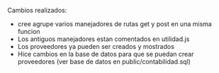 Cambios realizados: 
  - cree agrupe varios manejadores de rutas get y post en una misma funcion
  - Los antiguos manejadores estan comentados en utilidad.js
  - Los proveedores ya pueden ser creados y mostrados
  - Hice cambios en la base de datos para que se puedan crear proveedores (ver base de datos en public/contabilidad.sql)
  
